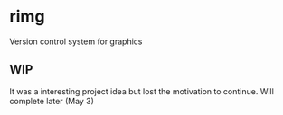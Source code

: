 # rimg
Version control system for graphics

## WIP
It was a interesting project idea but lost the motivation to continue. 
Will complete later (May 3)

